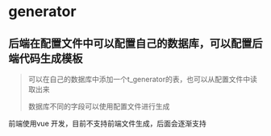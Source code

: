 # generator

## 后端在配置文件中可以配置自己的数据库，可以配置后端代码生成模板

> 可以在自己的数据库中添加一个t_generator的表，也可以从配置文件中读取出来
>
> 数据库不同的字段可以使用配置文件进行生成



前端使用vue 开发，目前不支持前端文件生成，后面会逐渐支持